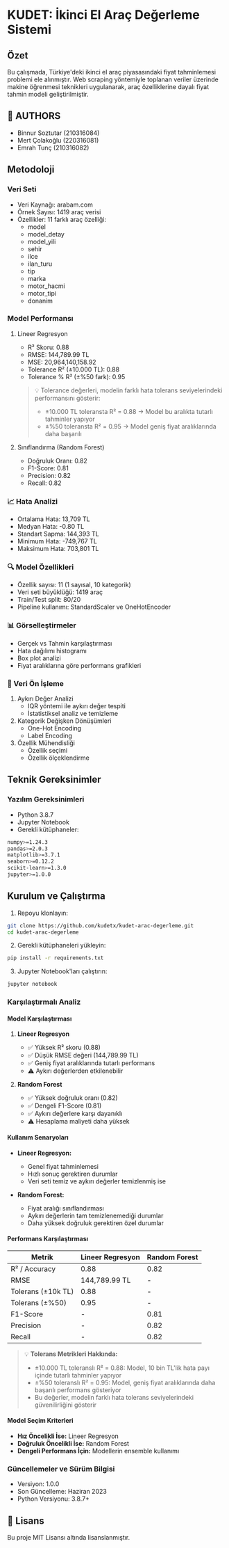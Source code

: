 # KUDET: İkinci El Araç Değerleme Sistemi

## Özet
Bu çalışmada, Türkiye'deki ikinci el araç piyasasındaki fiyat tahminlemesi problemi ele alınmıştır. Web scraping yöntemiyle toplanan veriler üzerinde makine öğrenmesi teknikleri uygulanarak, araç özelliklerine dayalı fiyat tahmin modeli geliştirilmiştir.

## 👥 AUTHORS
- Binnur Soztutar (210316084) 
- Mert Çolakoğlu (220316081) 
- Emrah Tunç (210316082) 

##  Metodoloji
### Veri Seti
- Veri Kaynağı: arabam.com
- Örnek Sayısı: 1419 araç verisi
- Özellikler: 11 farklı araç özelliği:
  - model
  - model_detay
  - model_yili
  - sehir
  - ilce
  - ilan_turu
  - tip
  - marka
  - motor_hacmi
  - motor_tipi
  - donanim

### Model Performansı
1. Lineer Regresyon
   - R² Skoru: 0.88
   - RMSE: 144,789.99 TL
   - MSE: 20,964,140,158.92
   - Tolerance R² (±10.000 TL): 0.88
   - Tolerance % R² (±%50 fark): 0.95

   > 💡 Tolerance değerleri, modelin farklı hata tolerans seviyelerindeki performansını gösterir:
   > - ±10.000 TL toleransta R² = 0.88 → Model bu aralıkta tutarlı tahminler yapıyor
   > - ±%50 toleransta R² = 0.95 → Model geniş fiyat aralıklarında daha başarılı

2. Sınıflandırma (Random Forest)
   - Doğruluk Oranı: 0.82  
   - F1-Score: 0.81
   - Precision: 0.82 
   - Recall: 0.82

### 📈 Hata Analizi
- Ortalama Hata: 13,709 TL
- Medyan Hata: -0.80 TL
- Standart Sapma: 144,393 TL
- Minimum Hata: -749,767 TL
- Maksimum Hata: 703,801 TL

### 🔍 Model Özellikleri
- Özellik sayısı: 11 (1 sayısal, 10 kategorik)
- Veri seti büyüklüğü: 1419 araç
- Train/Test split: 80/20
- Pipeline kullanımı: StandardScaler ve OneHotEncoder

### 📊 Görselleştirmeler
- Gerçek vs Tahmin karşılaştırması
- Hata dağılımı histogramı
- Box plot analizi
- Fiyat aralıklarına göre performans grafikleri

### 🔄 Veri Ön İşleme
1. Aykırı Değer Analizi
   - IQR yöntemi ile aykırı değer tespiti
   - İstatistiksel analiz ve temizleme
2. Kategorik Değişken Dönüşümleri
   - One-Hot Encoding
   - Label Encoding
3. Özellik Mühendisliği
   - Özellik seçimi
   - Özellik ölçeklendirme

## Teknik Gereksinimler
### Yazılım Gereksinimleri
- Python 3.8.7
- Jupyter Notebook
- Gerekli kütüphaneler:
```bash
numpy>=1.24.3
pandas>=2.0.3
matplotlib>=3.7.1
seaborn>=0.12.2
scikit-learn>=1.3.0
jupyter>=1.0.0
```

## Kurulum ve Çalıştırma
1. Repoyu klonlayın:
```bash
git clone https://github.com/kudetx/kudet-arac-degerleme.git
cd kudet-arac-degerleme
```

2. Gerekli kütüphaneleri yükleyin:
```bash
pip install -r requirements.txt
```

3. Jupyter Notebook'ları çalıştırın:
```bash
jupyter notebook
```

### Karşılaştırmalı Analiz
#### Model Karşılaştırması
1. **Lineer Regresyon**
   - ✅ Yüksek R² skoru (0.88)
   - ✅ Düşük RMSE değeri (144,789.99 TL)
   - ✅ Geniş fiyat aralıklarında tutarlı performans
   - ⚠️ Aykırı değerlerden etkilenebilir

2. **Random Forest**
   - ✅ Yüksek doğruluk oranı (0.82)
   - ✅ Dengeli F1-Score (0.81)
   - ✅ Aykırı değerlere karşı dayanıklı
   - ⚠️ Hesaplama maliyeti daha yüksek

#### Kullanım Senaryoları
- **Lineer Regresyon:**
  - Genel fiyat tahminlemesi
  - Hızlı sonuç gerektiren durumlar
  - Veri seti temiz ve aykırı değerler temizlenmiş ise

- **Random Forest:**
  - Fiyat aralığı sınıflandırması
  - Aykırı değerlerin tam temizlenemediği durumlar
  - Daha yüksek doğruluk gerektiren özel durumlar

#### Performans Karşılaştırması
| Metrik | Lineer Regresyon | Random Forest |
|--------|------------------|---------------|
| R² / Accuracy | 0.88 | 0.82 |
| RMSE | 144,789.99 TL | - |
| Tolerans (±10k TL) | 0.88 | - |
| Tolerans (±%50) | 0.95 | - |
| F1-Score | - | 0.81 |
| Precision | - | 0.82 |
| Recall | - | 0.82 |

> 💡 **Tolerans Metrikleri Hakkında:**
> - ±10.000 TL toleranslı R² = 0.88: Model, 10 bin TL'lik hata payı içinde tutarlı tahminler yapıyor
> - ±%50 toleranslı R² = 0.95: Model, geniş fiyat aralıklarında daha başarılı performans gösteriyor
> - Bu değerler, modelin farklı hata tolerans seviyelerindeki güvenilirliğini gösterir

#### Model Seçim Kriterleri
- **Hız Öncelikli İse:** Lineer Regresyon
- **Doğruluk Öncelikli İse:** Random Forest
- **Dengeli Performans İçin:** Modellerin ensemble kullanımı

###  Güncellemeler ve Sürüm Bilgisi
- Versiyon: 1.0.0
- Son Güncelleme: Haziran 2023
- Python Versiyonu: 3.8.7+

## 📝 Lisans
Bu proje MIT Lisansı altında lisanslanmıştır.